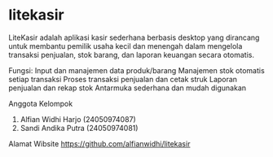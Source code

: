 # litekasir
LiteKasir adalah aplikasi kasir sederhana berbasis desktop yang dirancang untuk membantu pemilik usaha kecil dan menengah dalam mengelola transaksi penjualan, stok barang, dan laporan keuangan secara otomatis.

Fungsi:
Input dan manajemen data produk/barang
Manajemen stok otomatis setiap transaksi
Proses transaksi penjualan dan cetak struk
Laporan penjualan dan rekap stok
Antarmuka sederhana dan mudah digunakan

Anggota Kelompok
1. Alfian Widhi Harjo (24050974087)
2. Sandi Andika Putra (24050974081)

Alamat Wibsite
https://github.com/alfianwidhi/litekasir
